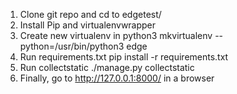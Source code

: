 1. Clone git repo and cd to edgetest/
2. Install Pip and virtualenvwrapper
3. Create new virtualenv in python3
    mkvirtualenv --python=/usr/bin/python3 edge
4. Run requirements.txt
   	pip install -r requirements.txt
5. Run collectstatic 
   ./manage.py collectstatic
7. Finally, go to http://127.0.0.1:8000/ in a browser
